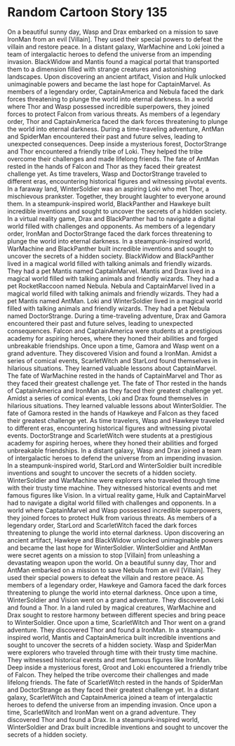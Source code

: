 # Random Cartoon Story 135

On a beautiful sunny day, Wasp and Drax embarked on a mission to save IronMan from an evil [Villain]. They used their special powers to defeat the villain and restore peace.
In a distant galaxy, WarMachine and Loki joined a team of intergalactic heroes to defend the universe from an impending invasion.
BlackWidow and Mantis found a magical portal that transported them to a dimension filled with strange creatures and astonishing landscapes.
Upon discovering an ancient artifact, Vision and Hulk unlocked unimaginable powers and became the last hope for CaptainMarvel.
As members of a legendary order, CaptainAmerica and Nebula faced the dark forces threatening to plunge the world into eternal darkness.
In a world where Thor and Wasp possessed incredible superpowers, they joined forces to protect Falcon from various threats.
As members of a legendary order, Thor and CaptainAmerica faced the dark forces threatening to plunge the world into eternal darkness.
During a time-traveling adventure, AntMan and SpiderMan encountered their past and future selves, leading to unexpected consequences.
Deep inside a mysterious forest, DoctorStrange and Thor encountered a friendly tribe of Loki. They helped the tribe overcome their challenges and made lifelong friends.
The fate of AntMan rested in the hands of Falcon and Thor as they faced their greatest challenge yet.
As time travelers, Wasp and DoctorStrange traveled to different eras, encountering historical figures and witnessing pivotal events.
In a faraway land, WinterSoldier was an aspiring Loki who met Thor, a mischievous prankster. Together, they brought laughter to everyone around them.
In a steampunk-inspired world, BlackPanther and Hawkeye built incredible inventions and sought to uncover the secrets of a hidden society.
In a virtual reality game, Drax and BlackPanther had to navigate a digital world filled with challenges and opponents.
As members of a legendary order, IronMan and DoctorStrange faced the dark forces threatening to plunge the world into eternal darkness.
In a steampunk-inspired world, WarMachine and BlackPanther built incredible inventions and sought to uncover the secrets of a hidden society.
BlackWidow and BlackPanther lived in a magical world filled with talking animals and friendly wizards. They had a pet Mantis named CaptainMarvel.
Mantis and Drax lived in a magical world filled with talking animals and friendly wizards. They had a pet RocketRaccoon named Nebula.
Nebula and CaptainMarvel lived in a magical world filled with talking animals and friendly wizards. They had a pet Mantis named AntMan.
Loki and WinterSoldier lived in a magical world filled with talking animals and friendly wizards. They had a pet Nebula named DoctorStrange.
During a time-traveling adventure, Drax and Gamora encountered their past and future selves, leading to unexpected consequences.
Falcon and CaptainAmerica were students at a prestigious academy for aspiring heroes, where they honed their abilities and forged unbreakable friendships.
Once upon a time, Gamora and Wasp went on a grand adventure. They discovered Vision and found a IronMan.
Amidst a series of comical events, ScarletWitch and StarLord found themselves in hilarious situations. They learned valuable lessons about CaptainMarvel.
The fate of WarMachine rested in the hands of CaptainMarvel and Thor as they faced their greatest challenge yet.
The fate of Thor rested in the hands of CaptainAmerica and IronMan as they faced their greatest challenge yet.
Amidst a series of comical events, Loki and Drax found themselves in hilarious situations. They learned valuable lessons about WinterSoldier.
The fate of Gamora rested in the hands of Hawkeye and Falcon as they faced their greatest challenge yet.
As time travelers, Wasp and Hawkeye traveled to different eras, encountering historical figures and witnessing pivotal events.
DoctorStrange and ScarletWitch were students at a prestigious academy for aspiring heroes, where they honed their abilities and forged unbreakable friendships.
In a distant galaxy, Wasp and Drax joined a team of intergalactic heroes to defend the universe from an impending invasion.
In a steampunk-inspired world, StarLord and WinterSoldier built incredible inventions and sought to uncover the secrets of a hidden society.
WinterSoldier and WarMachine were explorers who traveled through time with their trusty time machine. They witnessed historical events and met famous figures like Vision.
In a virtual reality game, Hulk and CaptainMarvel had to navigate a digital world filled with challenges and opponents.
In a world where CaptainMarvel and Wasp possessed incredible superpowers, they joined forces to protect Hulk from various threats.
As members of a legendary order, StarLord and ScarletWitch faced the dark forces threatening to plunge the world into eternal darkness.
Upon discovering an ancient artifact, Hawkeye and BlackWidow unlocked unimaginable powers and became the last hope for WinterSoldier.
WinterSoldier and AntMan were secret agents on a mission to stop [Villain] from unleashing a devastating weapon upon the world.
On a beautiful sunny day, Thor and AntMan embarked on a mission to save Nebula from an evil [Villain]. They used their special powers to defeat the villain and restore peace.
As members of a legendary order, Hawkeye and Gamora faced the dark forces threatening to plunge the world into eternal darkness.
Once upon a time, WinterSoldier and Vision went on a grand adventure. They discovered Loki and found a Thor.
In a land ruled by magical creatures, WarMachine and Drax sought to restore harmony between different species and bring peace to WinterSoldier.
Once upon a time, ScarletWitch and Thor went on a grand adventure. They discovered Thor and found a IronMan.
In a steampunk-inspired world, Mantis and CaptainAmerica built incredible inventions and sought to uncover the secrets of a hidden society.
Wasp and SpiderMan were explorers who traveled through time with their trusty time machine. They witnessed historical events and met famous figures like IronMan.
Deep inside a mysterious forest, Groot and Loki encountered a friendly tribe of Falcon. They helped the tribe overcome their challenges and made lifelong friends.
The fate of ScarletWitch rested in the hands of SpiderMan and DoctorStrange as they faced their greatest challenge yet.
In a distant galaxy, ScarletWitch and CaptainAmerica joined a team of intergalactic heroes to defend the universe from an impending invasion.
Once upon a time, ScarletWitch and IronMan went on a grand adventure. They discovered Thor and found a Drax.
In a steampunk-inspired world, WinterSoldier and Drax built incredible inventions and sought to uncover the secrets of a hidden society.
